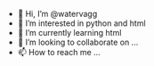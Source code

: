 - 👋 Hi, I’m @watervagg
- 👀 I’m interested in python and html
- 🌱 I’m currently learning html
- 💞️ I’m looking to collaborate on ...
- 📫 How to reach me ...

<!---
watervagg/watervagg is a ✨ special ✨ repository because its `README.md` (this file) appears on your GitHub profile.
You can click the Preview link to take a look at your changes.
--->
